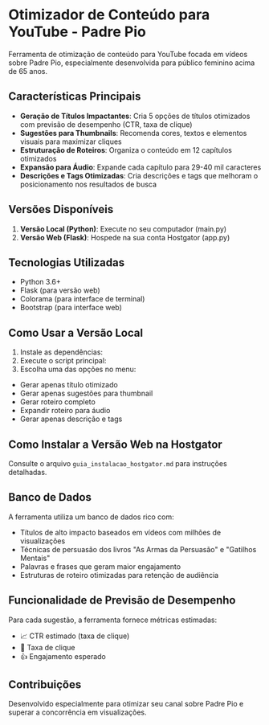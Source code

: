 # Otimizador de Conteúdo para YouTube - Padre Pio

Ferramenta de otimização de conteúdo para YouTube focada em vídeos sobre Padre Pio, especialmente desenvolvida para público feminino acima de 65 anos.

## Características Principais

- **Geração de Títulos Impactantes**: Cria 5 opções de títulos otimizados com previsão de desempenho (CTR, taxa de clique)
- **Sugestões para Thumbnails**: Recomenda cores, textos e elementos visuais para maximizar cliques
- **Estruturação de Roteiros**: Organiza o conteúdo em 12 capítulos otimizados
- **Expansão para Áudio**: Expande cada capítulo para 29-40 mil caracteres
- **Descrições e Tags Otimizadas**: Cria descrições e tags que melhoram o posicionamento nos resultados de busca

## Versões Disponíveis

1. **Versão Local (Python)**: Execute no seu computador (main.py)
2. **Versão Web (Flask)**: Hospede na sua conta Hostgator (app.py)

## Tecnologias Utilizadas

- Python 3.6+
- Flask (para versão web)
- Colorama (para interface de terminal)
- Bootstrap (para interface web)

## Como Usar a Versão Local

1. Instale as dependências:
2. Execute o script principal:
3. Escolha uma das opções no menu:
- Gerar apenas título otimizado
- Gerar apenas sugestões para thumbnail
- Gerar roteiro completo
- Expandir roteiro para áudio
- Gerar apenas descrição e tags

## Como Instalar a Versão Web na Hostgator

Consulte o arquivo `guia_instalacao_hostgator.md` para instruções detalhadas.

## Banco de Dados

A ferramenta utiliza um banco de dados rico com:
- Títulos de alto impacto baseados em vídeos com milhões de visualizações
- Técnicas de persuasão dos livros "As Armas da Persuasão" e "Gatilhos Mentais"
- Palavras e frases que geram maior engajamento
- Estruturas de roteiro otimizadas para retenção de audiência

## Funcionalidade de Previsão de Desempenho

Para cada sugestão, a ferramenta fornece métricas estimadas:
- 📈 CTR estimado (taxa de clique)
- 📍 Taxa de clique
- 👍 Engajamento esperado

## Contribuições

Desenvolvido especialmente para otimizar seu canal sobre Padre Pio e superar a concorrência em visualizações.

